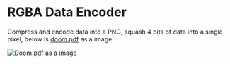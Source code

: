 # RGBA Data Encoder

Compress and encode data into a PNG, squash 4 bits of data into a single pixel, below is [doom.pdf](https://github.com/ading2210/doompdf) as a image.

![Doom.pdf as a image](./test/doom.pdf.png)
